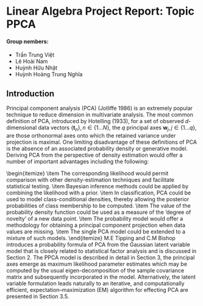 # Linear Algebra Project Report: Topic PPCA

#### Group nembers:
* Trần Trung Việt
* Lê Hoài Nam
* Huỳnh Hữu Nhật
* Huỳnh Hoàng Trung Nghĩa


## Introduction 
Principal component analysis (PCA) (Jolliffe 1986) is an extremely popular technique to reduce dimension in multivariate analysis. The most common definition of PCA, introduced by Hotelling (1933),  for a set of observed $d$-dimensional data vectors $\{\textbf{t}_n\}, n \in \{1...N\}$, the $q$ principal axes $\textbf{w}_j , j \in \{1...q\}$, are those orthonormal axes onto which the retained variance under projection is maximal. One limiting disadvantage of these definitions of PCA is the absence of an associated probability density or generative model. Deriving PCA from the perspective of density estimation would offer a number of important advantages including the following:

\begin{itemize}
    \item The corresponding likelihood would permit comparison with other density-estimation techniques and facilitate statistical testing.
    \item Bayesian inference methods could be applied by combining the likelihood with a prior.
    \item In classification, PCA could be used to model class-conditional densities, thereby allowing the posterior probabilities of class membership to be computed.
    \item The value of the probability density function could be used as a measure of the ‘degree of novelty’ of a new data point.
    \item The probability model would offer a methodology for obtaining a principal component projection when data values are missing.
    \item The single PCA model could be extended to a mixture of such models.
\end{itemize}
M.E Tipping and C.M Bishop introduces a probability formula of PCA from the Gaussian latent variable model that is closely related to statistical factor analysis and is discussed in Section 2. The PPCA model is described in detail in Section 3, the principal axes emerge as maximum likelihood parameter estimates which may be computed by the usual eigen-decomposition of the sample covariance matrix and subsequently incorporated in the model. Alternatively, the latent variable formulation leads naturally to an iterative, and computationally efficient, expectation–maximization (EM) algorithm for effecting PCA are presented in Section 3.5.

